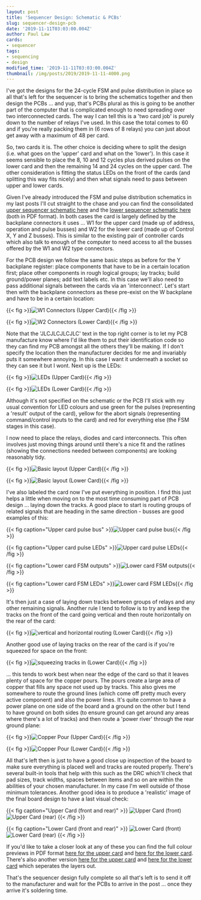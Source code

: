 ```yaml
---
layout: post
title: 'Sequencer Design: Schematic & PCBs'
slug: sequencer-design-pcb
date: '2019-11-11T03:03:00.004Z'
author: Paul Law
cards:
- sequencer
tags:
- sequencing
- design
modified_time: '2019-11-11T03:03:00.004Z'
thumbnail: /img/posts/2019/2019-11-11-4000.png
---
```


I've got the designs for the 24-cycle FSM and pulse distribution in place so all that's left for the sequencer is to bring
the schematics together and then design the PCBs ... and yup, that's PCBs plural as this is going to be another part of the
computer that is complicated enough to need spreading over two interconnected cards. The way I can tell this is a 'two card
job' is purely down to the number of relays I've used. In this case the total comes to 60 and if you're really packing
them in (6 rows of 8 relays) you can just about get away with a maximum of 48 per card.

So, two cards it is. The other choice is deciding where to split the design (i.e. what goes on the 'upper' card and what on
the 'lower'). In this case it seems sensible to place the 8, 10 and 12 cycles plus derived pulses on the lower card and
then the remaining 14 and 24 cycles on the upper card. The other consideration is fitting the status LEDs on the front of
the cards (and splitting this way fits nicely) and then what signals need to pass between upper and lower cards.

Given I've already introduced the FSM and pulse distribution schematics in my last posts I'll cut straight to the chase and
you can find the consolidated [upper sequencer schematic here](/pdf/sequencer-hi.pdf) and the
[lower sequencer schematic here](/pdf/sequencer-lo.pdf) (both in PDF format). In both cases the card is largely
defined by the backplane connectors it uses ... W1 for the upper card (made up of address, operation and pulse busses) and W2
for the lower card (made up of Control X, Y and Z busses). This is similar to the existing pair of controller cards which also
talk to enough of the computer to need access to all the busses offered by the W1 and W2 type connectors.

For the PCB design we follow the same basic steps as before for the Y backplane register: place components that have to be in
a certain location first; place other components in rough logical groups; lay tracks; build ground/power planes; add text
labels etc. In this case we'll also need to pass additional signals between the cards via an 'interconnect'. Let's start then
with the backplane connectors as these pre-exist on the W backplane and have to be in a certain location:

{{< fig >}}![W1 Connectors (Upper Card)](/img/posts/2019/2019-11-11-0000.png){{< /fig >}}

{{< fig >}}![W2 Connectors (Lower Card)](/img/posts/2019/2019-11-11-0001.png){{< /fig >}}

Note that the 'JLCJLCJLCJLC' text in the top right corner is to let my PCB manufacture know where I'd like them to put their
identification code so they can find my PCB amongst all the others they'll be making. If I don't specify the location then the
manufacturer decides for me and invariably puts it somewhere annoying. In this case I want it underneath a socket so they
can see it but I wont. Next up is the LEDs:

{{< fig >}}![LEDs (Upper Card)](/img/posts/2019/2019-11-11-0002.png){{< /fig >}}

{{< fig >}}![LEDs (Lower Card)](/img/posts/2019/2019-11-11-0003.png){{< /fig >}}

Although it's not specified on the schematic or the PCB I'll stick with my usual convention for LED colours and use
green for the pulses (representing a 'result' output of the card), yellow for the abort signals (representing command/control
inputs to the card) and red for everything else (the FSM stages in this case).

I now need to place the relays, diodes and card interconnects. This often involves just moving things around until there's a
nice fit and the ratlines (showing the connections needed between components) are looking reasonably tidy.

{{< fig >}}![Basic layout (Upper Card)](/img/posts/2019/2019-11-11-0004.png){{< /fig >}}

{{< fig >}}![Basic layout (Lower Card)](/img/posts/2019/2019-11-11-0005.png){{< /fig >}}

I've also labeled the card now I've put everything in position. I find this just helps a little when moving
on to the most time consuming part of PCB design ... laying down the tracks. A good place to start is routing groups of
related signals that are heading in the same direction - busses are good examples of this:

{{< fig caption="Upper card pulse bus" >}}![Upper card pulse bus](/img/posts/2019/2019-11-11-0006.png){{< /fig >}}

{{< fig caption="Upper card pulse LEDs" >}}![Upper card pulse LEDs](/img/posts/2019/2019-11-11-0007.png){{< /fig >}}

{{< fig caption="Lower card FSM outputs" >}}![Lower card FSM outputs](/img/posts/2019/2019-11-11-0008.png){{< /fig >}}

{{< fig caption="Lower card FSM LEDs" >}}![Lower card FSM LEDs](/img/posts/2019/2019-11-11-0009.png){{< /fig >}}

It's then just a case of laying down tracks between groups of relays and any other remaining signals. Another rule I tend to
follow is to try and keep the tracks on the front of the card going vertical and then route horizontally on the rear of the
card:

{{< fig >}}![vertical and horizontal routing (Lower Card)](/img/posts/2019/2019-11-11-0010.png){{< /fig >}}

Another good use of laying tracks on the rear of the card is if you're squeezed for space on the front:

{{< fig >}}![squeezing tracks in (Lower Card)](/img/posts/2019/2019-11-11-0011.png){{< /fig >}}

... this tends to work best when near the edge of the card so that it leaves plenty of space for the copper pours. The pours
create a large area of copper that fills any space not used up by tracks. This also gives me somewhere to route the ground
lines (which come off pretty much every active component) and also the power lines. It's quite common to have a power plane
on one side of the board and a ground on the other but I tend to have ground on both sides (to ensure ground can get around
any areas where there's a lot of tracks) and then route a 'power river' through the rear ground plane:

{{< fig >}}![Copper Pour (Upper Card)](/img/posts/2019/2019-11-11-0012.png){{< /fig >}}

{{< fig >}}![Copper Pour (Lower Card)](/img/posts/2019/2019-11-11-0013.png){{< /fig >}}

All that's left then is just to have a good close up inspection of the board to make sure everything is placed well and
tracks are routed properly. There's several built-in tools that help with this such as the DRC which'll check that pad sizes,
track widths, spaces between items and so on are within the abilities of your chosen manufacturer. In my case I'm well outside
of those minimum tolerances. Another good idea is to produce a 'realistic' image of the final board design to have a last
visual check:

{{< fig caption="Upper Card (front and rear)" >}}
![Upper Card (front)](/img/posts/2019/2019-11-11-0014.png)
![Upper Card (rear)](/img/posts/2019/2019-11-11-0015.png)
{{< /fig >}}

{{< fig caption="Lower Card (front and rear)" >}}
![Lower Card (front)](/img/posts/2019/2019-11-11-0016.png)
![Lower Card (rear)](/img/posts/2019/2019-11-11-0017.png)
{{< /fig >}}

If you'd like to take a closer look at any of these you can find the full colour previews in PDF format
[here for the upper card](/pdf/sequencer-hi-pcbp.pdf) and [here for the lower card](/pdf/sequencer-lo-pcbp.pdf).
There's also another version [here for the upper card](/pdf/sequencer-hi-pcb.pdf) and
[here for the lower card](/pdf/sequencer-lo-pcb.pdf) which seperates the layers out.

That's the sequencer design fully complete so all that's left is to send it off to the manufacturer and wait for the
PCBs to arrive in the post ... once they arrive it's soldering time.
